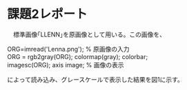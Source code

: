 # 課題2レポート

　標準画像｢LLENN｣を原画像として用いる。この画像を、

ORG=imread('Lenna.png'); % 原画像の入力  
ORG = rgb2gray(ORG); colormap(gray); colorbar;  
imagesc(ORG); axis image; % 画像の表示

によって読み込み、グレースケールで表示した結果を図1に示す。
